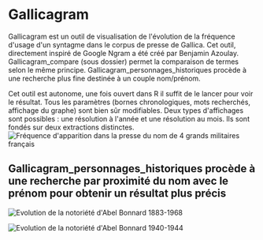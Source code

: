 # Gallicagram
Gallicagram est un outil de visualisation de l'évolution de la fréquence d'usage d'un syntagme dans le corpus de presse de Gallica. Cet outil, directement inspiré de Google Ngram a été créé par Benjamin Azoulay. Gallicagram_compare (sous dossier) permet la comparaison de termes selon le même principe. Gallicagram_personnages_historiques procède à une recherche plus fine destinée à un couple nom/prénom.

Cet outil est autonome, une fois ouvert dans R il suffit de le lancer pour voir le résultat. Tous les paramètres (bornes chronologiques, mots recherchés, affichage du graphe) sont bien sûr modifiables.
Deux types d'affichages sont possibles : une résolution à l'année et une résolution au mois. Ils sont fondés sur deux extractions distinctes.
![Fréquence d'apparition dans la presse du nom de 4 grands militaires français](https://user-images.githubusercontent.com/25954316/93612184-7b46b780-f9cf-11ea-8dca-2a6a724d5f6b.png)

## Gallicagram_personnages_historiques procède à une recherche par proximité du nom avec le prénom pour obtenir un résultat plus précis


![Evolution de la notoriété d'Abel Bonnard 1883-1968](https://user-images.githubusercontent.com/25954316/93104190-d1ed8200-f6ad-11ea-95a1-38a5847ce818.png)

![Evolution de la notoriété d'Abel Bonnard 1940-1944](https://user-images.githubusercontent.com/25954316/93104372-0c571f00-f6ae-11ea-8d55-55ffd2577fbf.png)
